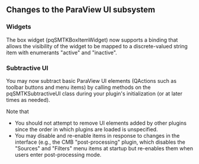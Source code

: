## Changes to the ParaView UI subsystem

### Widgets

The box widget (pqSMTKBoxItemWidget) now supports a binding that allows
the visibility of the widget to be mapped to a discrete-valued string
item with enumerants "active" and "inactive".

### Subtractive UI

You may now subtract basic ParaView UI elements (QActions
such as toolbar buttons and menu items) by calling methods
on the pqSMTKSubtractiveUI class during your plugin's
initialization (or at later times as needed).

Note that

+ You should not attempt to remove UI elements added by
  other plugins since the order in which plugins are
  loaded is unspecified.
+ You may disable and re-enable items in response to
  changes in the interface (e.g., the CMB "post-processing"
  plugin, which disables the "Sources" and "Filters" menu
  items at startup but re-enables them when users enter
  post-processing mode.

